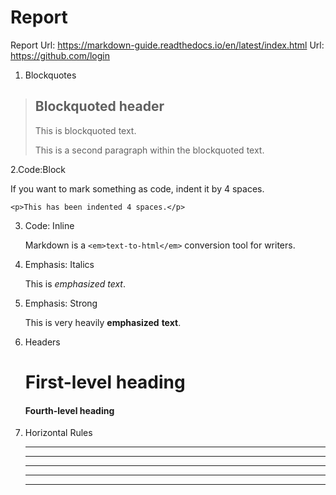 # Report
Report
Url: https://markdown-guide.readthedocs.io/en/latest/index.html
Url: https://github.com/login

1. Blockquotes

> ## Blockquoted header
>
> This is blockquoted text.
>
> This is a second paragraph within the blockquoted text.

2.Code:Block

If you want to mark something as code, indent it by 4 spaces.

    <p>This has been indented 4 spaces.</p>

3. Code: Inline

    Markdown is a `<em>text-to-html</em>` conversion tool for writers.
    

4. Emphasis: Italics

    This is *emphasized* _text_.
    
5. Emphasis: Strong

    This is very heavily **emphasized** __text__.
    
6. Headers
    # First-level heading

    #### Fourth-level heading

7. Horizontal Rules
    * * *

    ***

    *****

    - - -

    ---------------------------------------
    
    
    
    
    
    

    
    
